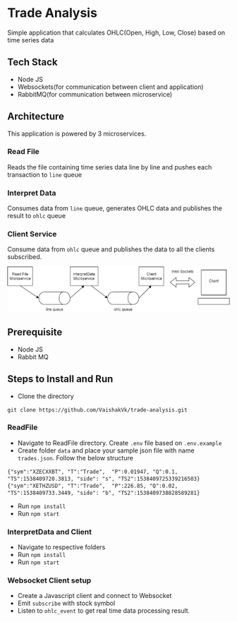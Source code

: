 # Trade Analysis

Simple application that calculates OHLC(Open, High, Low, Close) based on time series data

## Tech Stack

-   Node JS
-   Websockets(for communication between client and application)
-   RabbitMQ(for communication between microservice)

## Architecture

This application is powered by 3 microservices.

### Read File

Reads the file containing time series data line by line and pushes each transaction to `line` queue

### Interpret Data

Consumes data from `line` queue, generates OHLC data and publishes the result to `ohlc` queue

### Client Service

Consume data from `ohlc` queue and publishes the data to all the clients subscribed.

![alt text](https://github.com/VaishakVk/trade-analysis/blob/master/Trader.png?raw=true)

## Prerequisite

-   Node JS
-   Rabbit MQ

## Steps to Install and Run

-   Clone the directory

```
git clone https://github.com/VaishakVk/trade-analysis.git
```

### ReadFile

-   Navigate to ReadFile directory. Create `.env` file based on `.env.example`
-   Create folder `data` and place your sample json file with name `trades.json`. Follow the below structure

```
{"sym":"XZECXXBT", "T":"Trade",  "P":0.01947, "Q":0.1, "TS":1538409720.3813, "side": "s", "TS2":1538409725339216503}
{"sym":"XETHZUSD", "T":"Trade",  "P":226.85, "Q":0.02, "TS":1538409733.3449, "side": "b", "TS2":1538409738828589281}

```

-   Run `npm install`
-   Run `npm start`

### InterpretData and Client

-   Navigate to respective folders
-   Run `npm install`
-   Run `npm start`

### Websocket Client setup

-   Create a Javascript client and connect to Websocket
-   Emit `subscribe` with stock symbol
-   Listen to `ohlc_event` to get real time data processing result.
